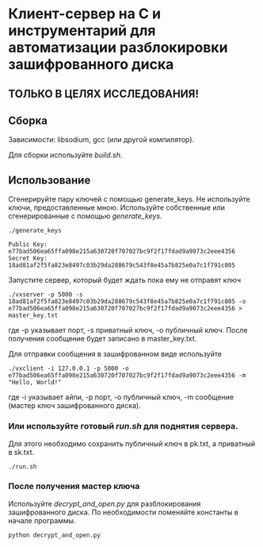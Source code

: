 # Клиент-сервер на C и инструментарий для автоматизации разблокировки зашифрованного диска

## ТОЛЬКО В ЦЕЛЯХ ИССЛЕДОВАНИЯ!

## Сборка

Зависимости: libsodium, gcc (или другой компилятор).

Для сборки используйте *build.sh*.

## Использование

Сгенерируйте пару ключей с помощью generate_keys. Не используйте ключи, предоставленные мною. Используйте собственные или сгенерированные с помощью *generate_keys*.

`./generate_keys`
```
Public Key: e77bad506ea65ffa098e215a630720f707027bc9f2f17fdad9a9073c2eee4356
Secret Key: 18ad81af2f5fa823e8497c03b29da288679c543f8e45a7b825e0a7c1f791c805
```

Запустите сервер, который будет ждать пока ему не отправят ключ

`./vxserver -p 5000 -s 18ad81af2f5fa823e8497c03b29da288679c543f8e45a7b825e0a7c1f791c805 -o e77bad506ea65ffa098e215a630720f707027bc9f2f17fdad9a9073c2eee4356 > master_key.txt`

где -p указывает порт, -s приватный ключ, -o публичный ключ. После получения сообщение будет записано в master_key.txt.

Для отправки сообщения в зашифрованном виде используйте

`./vxclient -i 127.0.0.1 -p 5000 -o e77bad506ea65ffa098e215a630720f707027bc9f2f17fdad9a9073c2eee4356 -m "Hello, World!"`

где -i указывает айпи, -p порт, -o публичный ключ, -m сообщение (мастер ключ зашифрованного диска).

### Или используйте готовый *run.sh* для поднятия сервера.

Для этого необходимо сохранить публичный ключ в pk.txt, а приватный в sk.txt.

`./run.sh`

### После получения мастер ключа

Используйте *decrypt_and_open.py* для разблокирования зашифрованного диска. По необходимости поменяйте константы в начале программы. 

`python decrypt_and_open.py`
